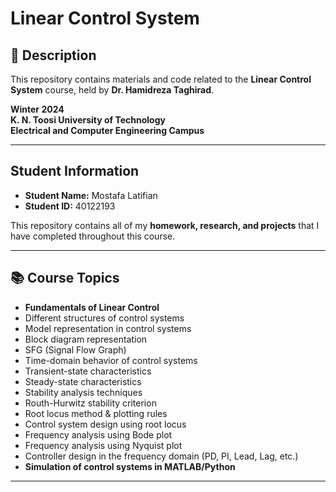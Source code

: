 #  Linear Control System

## 📌 Description
This repository contains materials and code related to the **Linear Control System** course, held by **Dr. Hamidreza Taghirad**.  

 **Winter 2024**  
 **K. N. Toosi University of Technology**  
 **Electrical and Computer Engineering Campus**  

___
## Student Information
- **Student Name:** Mostafa Latifian  
- **Student ID:** 40122193  

This repository contains all of my **homework, research, and projects** that I have completed throughout this course.  

___
## 📚 Course Topics
- **Fundamentals of Linear Control**  
- Different structures of control systems  
- Model representation in control systems  
- Block diagram representation  
- SFG (Signal Flow Graph)  
- Time-domain behavior of control systems  
- Transient-state characteristics  
- Steady-state characteristics  
- Stability analysis techniques  
- Routh-Hurwitz stability criterion  
- Root locus method & plotting rules  
- Control system design using root locus  
- Frequency analysis using Bode plot  
- Frequency analysis using Nyquist plot  
- Controller design in the frequency domain (PD, PI, Lead, Lag, etc.)  
- **Simulation of control systems in MATLAB/Python**  

___
 
